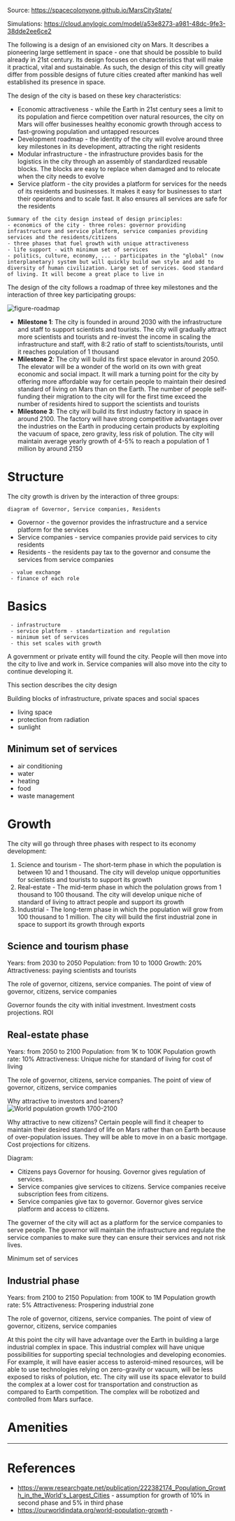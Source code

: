 Source: https://spacecolonyone.github.io/MarsCityState/

Simulations: https://cloud.anylogic.com/model/a53e8273-a981-48dc-9fe3-38dde2ee6ce2

The following is a design of an envisioned city on Mars. It describes a pioneering large settlement in space - one that should be possible to build already in 21st century. Its design focuses on characteristics that will make it practical, vital and sustainable. As such, the design of this city will greatly differ from possible designs of future cities created after mankind has well established its presence in space.

The design of the city is based on these key characteristics:
 * Economic attractiveness - while the Earth in 21st century sees a limit to its population and fierce competition over natural resources, the city on Mars will offer businesses healthy economic growth through access to fast-growing population and untapped resources
 * Development roadmap - the identity of the city will evolve around three key milestones in its development, attracting the right residents
 * Modular infrastructure - the infrastructure provides basis for the logistics in the city through an assembly of standardized reusable blocks. The blocks are easy to replace when damaged and to relocate when the city needs to evolve
 * Service platform - the city provides a platform for services for the needs of its residents and businesses. It makes it easy for businesses to start their operations and to scale fast. It also ensures all services are safe for the residents

```
Summary of the city design instead of design principles:
- economics of the city - three roles: governor providing infrastructure and service platform, service companies providing services and the residents/citizens
- three phases that fuel growth with unique attractiveness
- life support - with minimum set of services
- politics, culture, economy, ... - participates in the "global" (now interplanetary) system but will quickly build own style and add to diversity of human civilization. Large set of services. Good standard of living. It will become a great place to live in
```

The design of the city follows a roadmap of three key milestones and the interaction of three key participating groups:

![figure-roadmap](https://user-images.githubusercontent.com/637315/77237552-fa4e6500-6bd1-11ea-84c4-7a082a0c2048.png)

 - **Milestone 1**: The city is founded in around 2030 with the infrastructure and staff to support scientists and tourists. The city will gradually attract more scientists and tourists and re-invest the income in scaling the infrastructure and staff, with 8:2 ratio of staff to scientists/tourists, until it reaches population of 1 thousand
 - **Milestone 2**: The city will build its first space elevator in around 2050. The elevator will be a wonder of the world on its own with great economic and social impact. It will mark a turning point for the city by offering more affordable way for certain people to maintain their desired standard of living on Mars than on the Earth. The number of people self-funding their migration to the city will for the first time exceed the number of residents hired to support the scientists and tourists
 - **Milestone 3**: The city will build its first industry factory in space in around 2100. The factory will have strong competitive advantages over the industries on the Earth in producing certain products by exploiting the vacuum of space, zero gravity, less risk of polution. The city will maintain average yearly growth of 4-5% to reach a population of 1 million by around 2150

# Structure

The city growth is driven by the interaction of three groups:

```
diagram of Governor, Service companies, Residents
```

 - Governor - the governor provides the infrastructure and a service platform for the services
 - Service companies - service companies provide paid services to city residents
 - Residents - the residents pay tax to the governor and consume the services from service companies

```
 - value exchange
 - finance of each role
```

# Basics

```
 - infrastructure
 - service platform - standartization and regulation
 - minimum set of services
 - this set scales with growth
```

A government or private entity will found the city. People will then move into the city to live and work in. Service companies will also move into the city to continue developing it.

This section describes the city design

Building blocks of infrastructure, private spaces and social spaces

- living space
- protection from radiation
- sunlight

## Minimum set of services

- air conditioning
- water
- heating
- food
- waste management

# Growth

The city will go through three phases with respect to its economy development:
1. Science and tourism - The short-term phase in which the population is between 10 and 1 thousand. The city will develop unique opportunities for scientists and tourists to support its growth
2. Real-estate - The mid-term phase in which the polulation grows from 1 thousand to 100 thousand. The city will develop unique niche of standard of living to attract people and support its growth
3. Industrial - The long-term phase in which the population will grow from 100 thousand to 1 million. The city will build the first industrial zone in space to support its growth through exports

## Science and tourism phase
Years: from 2030 to 2050
Population: from 10 to 1000
Growth: 20%
Attractiveness: paying scientists and tourists

The role of governor, citizens, service companies. The point of view of governor, citizens, service companies

Governor founds the city with initial investment. Investment costs projections. ROI

## Real-estate phase
Years: from 2050 to 2100
Population: from 1K to 100K
Population growth rate: 10%
Attractiveness: Unique niche for standard of living for cost of living

The role of governor, citizens, service companies. The point of view of governor, citizens, service companies

Why attractive to investors and loaners?
![World population growth 1700-2100](figure-world-population-growth-1700-2100.png)

Why attractive to new citizens?
Certain people will find it cheaper to maintain their desired standard of life on Mars rather than on Earth because of over-population issues. They will be able to move in on a basic mortgage.
Cost projections for citizens.

Diagram:
 - Citizens pays Governor for housing. Governor gives regulation of services.
 - Service companies give services to citizens. Service companies receive subscription fees from citizens.
 - Service companies give tax to governor. Governor gives service platform and access to citizens.

The governer of the city will act as a platform for the service companies to serve people. The governor will maintain the infrastructure and regulate the service companies to make sure they can ensure their services and not risk lives.

Minimum set of services

## Industrial phase
Years: from 2100 to 2150
Population: from 100K to 1M
Population growth rate: 5%
Attractiveness: Prospering industrial zone

The role of governor, citizens, service companies. The point of view of governor, citizens, service companies

At this point the city will have advantage over the Earth in building a large industrial complex in space. This industrial complex will have unique possibilities for supporting special technologies and developing economies. For example, it will have easier access to asteroid-mined resources, will be able to use technologies relying on zero-gravity or vacuum, will be less exposed to risks of polution, etc.
The city will use its space elevator to build the complex at a lower cost for transportation and construction as compared to Earth competition. The complex will be robotized and controlled from Mars surface.

# Amenities

------------------------

# References

* https://www.researchgate.net/publication/222382174_Population_Growth_in_the_World's_Largest_Cities - assumption for growth of 10% in second phase and 5% in third phase
* https://ourworldindata.org/world-population-growth - 
